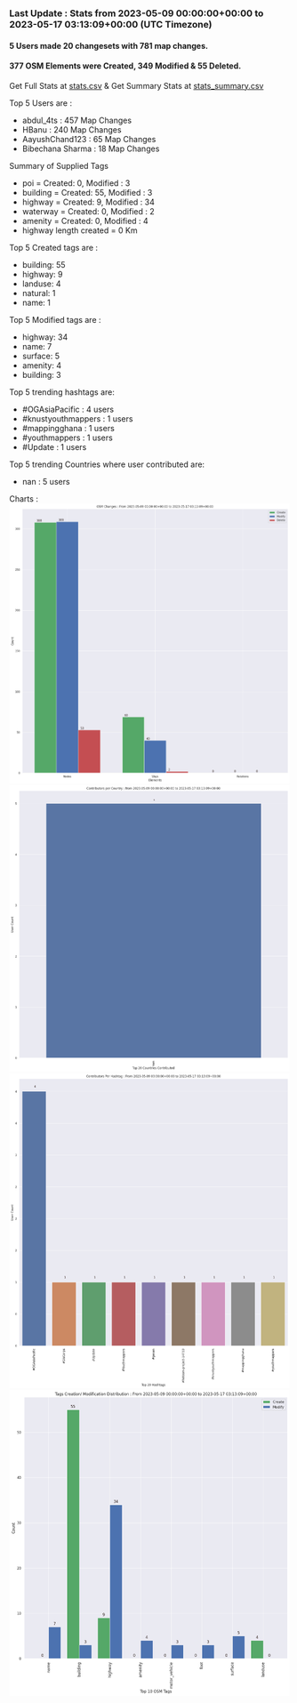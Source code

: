 ### Last Update : Stats from 2023-05-09 00:00:00+00:00 to 2023-05-17 03:13:09+00:00 (UTC Timezone)

#### 5 Users made 20 changesets with 781 map changes.
#### 377 OSM Elements were Created, 349 Modified & 55 Deleted.
Get Full Stats at [stats.csv](/stats/OGAsiaPacific/Daily/stats.csv)
 & Get Summary Stats at [stats_summary.csv](/stats/OGAsiaPacific/Daily/stats_summary.csv)

Top 5 Users are : 
- abdul_4ts : 457 Map Changes
- HBanu : 240 Map Changes
- AayushChand123 : 65 Map Changes
- Bibechana Sharma : 18 Map Changes

Summary of Supplied Tags
- poi = Created: 0, Modified : 3
- building = Created: 55, Modified : 3
- highway = Created: 9, Modified : 34
- waterway = Created: 0, Modified : 2
- amenity = Created: 0, Modified : 4
- highway length created = 0 Km


Top 5 Created tags are :
- building: 55
- highway: 9
- landuse: 4
- natural: 1
- name: 1


Top 5 Modified tags are :
- highway: 34
- name: 7
- surface: 5
- amenity: 4
- building: 3


Top 5 trending hashtags are:
- #OGAsiaPacific : 4 users
- #knustyouthmappers : 1 users
- #mappingghana : 1 users
- #youthmappers : 1 users
- #Update : 1 users


Top 5 trending Countries where user contributed are:
- nan : 5 users


 Charts : 
![Alt text](./stats_osm_changes.png) 
![Alt text](./stats_users_per_country.png) 
![Alt text](./stats_users_per_hashtag.png) 
![Alt text](./stats_tags.png) 
